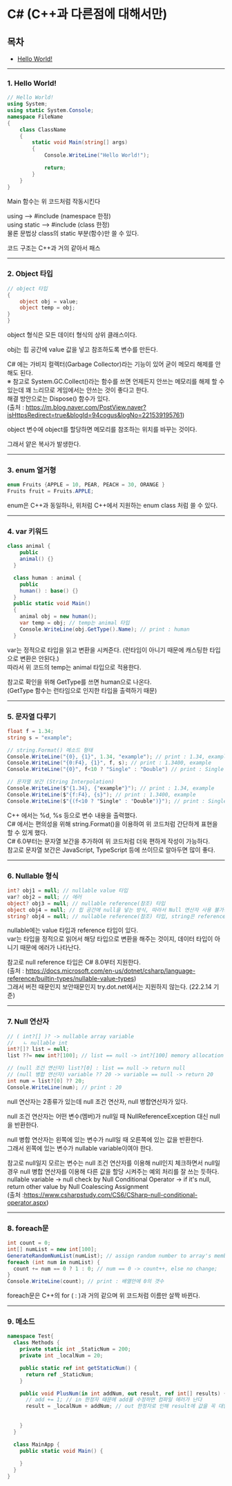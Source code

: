 # C# (C++과 다른점에 대해서만)

## 목차
- [Hello World!](#1.-)



-------

### 1. Hello World!

``` cs
// Hello World!
using System;
using static System.Console;
namespace FileName
{
    class ClassName
    {
        static void Main(string[] args)
        {
            Console.WriteLine("Hello World!");

            return;
        }
    }
}
```
Main 함수는 위 코드처럼 작동시킨다  

using --> #include (namespace 한정)  
using static --> #include (class 한정)  
물론 문법상 class의 static 부분(함수)만 쓸 수 있다.  

코드 구조는 C++과 거의 같아서 패스  

-----

### 2. Object 타입

``` cs
// object 타입
{
    object obj = value;
    object temp = obj;
}
}
```
object 형식은 모든 데이터 형식의 상위 클래스이다.  

obj는 힙 공간에 value 값을 넣고 참조하도록 변수를 만든다.  

C# 에는 가비지 컬렉터(Garbage Collector)라는 기능이 있어 굳이 메모리 해제를 안해도 된다.  
※ 참고로 System.GC.Collect()라는 함수를 쓰면 언제든지 안쓰는 메모리를 해제 할 수 있는데 꽤 느리므로 게임에서는 안쓰는 것이 좋다고 한다.  
해결 방안으로는 Dispose() 함수가 있다.  
(출처 : https://m.blog.naver.com/PostView.naver?isHttpsRedirect=true&blogId=94cogus&logNo=221539195761)  

object 변수에 object를 할당하면 메모리를 참조하는 위치를 바꾸는 것이다.  

그래서 얕은 복사가 발생한다.  

-----

### 3. enum 열거형

``` cs
enum Fruits {APPLE = 10, PEAR, PEACH = 30, ORANGE }
Fruits fruit = Fruits.APPLE;
```
enum은 C++과 동일하나, 위처럼 C++에서 지원하는 enum class 처럼 쓸 수 있다. 

-----

### 4. var 키워드

``` cs
class animal {
    public
    animal() {}
  }

  class human : animal {
    public
    human() : base() {}
  }
  public static void Main()
  {
    animal obj = new human();
    var temp = obj; // temp는 animal 타입
    Console.WriteLine(obj.GetType().Name); // print : human
  }
```
var는 정적으로 타입을 읽고 변환을 시켜준다. (런타임이 아니기 때문에 캐스팅한 타입으로 변환은 안된다.)  
따라서 위 코드의 temp는 animal 타입으로 적용한다.  

참고로 확인을 위해 GetType를 쓰면 human으로 나온다.  
(GetType 함수는 런타임으로 인지한 타입을 출력하기 때문)  

-----

### 5. 문자열 다루기

``` cs
float f = 1.34;
string s = "example";

// string.Format() 메소드 형태
Console.WriteLine("{0}, {1}", 1.34, "example"); // print : 1.34, example
Console.WriteLine("{0:F4}, {1}", f, s); // print : 1.3400, example
Console.WriteLine("{0}", f<10 ? "Single" : "Double") // print : Single

// 문자열 보간 (String Interpolation)
Console.WriteLine($"{1.34}, {"example"}"); // print : 1.34, example
Console.WriteLine($"{f:F4}, {s}"); // print : 1.3400, example
Console.WriteLine($"{(f<10 ? "Single" : "Double")}"); // print : Single
```
C++ 에서는 %d, %s 등으로 변수 내용을 출력했다.  
C# 에서는 편의성을 위해 string.Format()을 이용하여 위 코드처럼 간단하게 표현을 할 수 있게 했다.  
C# 6.0부터는 문자열 보간을 추가하여 위 코드처럼 더욱 편하게 작성이 가능하다.  
참고로 문자열 보간은 JavaScript, TypeScript 등에 쓰이므로 알아두면 많이 좋다.  

-----

### 6. Nullable 형식

``` cs
int? obj1 = null; // nullable value 타입
var? obj2 = null; // 에러
object? obj3 = null; // nullable reference(참조) 타입
object obj4 = null; // 힙 공간에 null을 넣는 방식, 따라서 Null 연산자 사용 불가능
string? obj4 = null; // nullable reference(참조) 타입, string은 reference(참조) 타입이다.
```
nullable에는 value 타입과 reference 타입이 있다.  
var는 타입을 정적으로 읽어서 해당 타입으로 변환을 해주는 것이지, 데이터 타입이 아니기 때문에 에러가 나타난다.  

참고로 null reference 타입은 C# 8.0부터 지원한다.  
(출처 : https://docs.microsoft.com/en-us/dotnet/csharp/language-reference/builtin-types/nullable-value-types)  
그래서 버전 때문인지 보안때문인지 try.dot.net에서는 지원하지 않는다. (22.2.14 기준)  

-----

### 7. Null 연산자

``` cs
// ( int?[] )? -> nullable array variable
//   ㄴ nullable int
int?[]? list = null;
list ??= new int?[100]; // list == null -> int?[100] memory allocation

// (null 조건 연산자) list?[0] : list == null -> return null
// (null 병합 연산자) variable ?? 20 -> variable == null -> return 20
int num = list?[0] ?? 20;
Console.WriteLine(num); // print : 20
```

null 연산자는 2종류가 있는데 null 조건 연산자, null 병합연산자가 있다.  

null 조건 연산자는 어떤 변수(멤버)가 null일 때 NullReferenceException 대신 null을 반환한다.  

null 병합 연산자는 왼쪽에 있는 변수가 null일 때 오른쪽에 있는 값을 반환한다.  
그래서 왼쪽에 있는 변수가 nullable variable이여야 한다.  

참고로 null일지 모르는 변수는 null 조건 연산자를 이용해 null인지 체크하면서 null일 경우 null 병합 연산자를 이용해 다른 값을 할당 시켜주는 예외 처리를 잘 쓰는 듯하다.  
nullable variable -> null check by Null Conditional Operator -> if it's null, return other value by Null Coalescing Assignment  
(출처 :https://www.csharpstudy.com/CS6/CSharp-null-conditional-operator.aspx)  

-----

### 8. foreach문

``` cs
int count = 0;
int[] numList = new int[100];
GenerateRandomNumList(numList); // assign random number to array's members
foreach (int num in numList) {
  count += num == 0 ? 1 : 0; // num == 0 -> count++, else no change;
}
Console.WriteLine(count); // print : 배열안에 0의 갯수
```

foreach문은 C++의 for ( : )과 거의 같으며 위 코드처럼 이름만 살짝 바뀐다.  

--------

### 9. 메소드

``` cs
namespace Test{
  class Methods {
    private static int _StaticNum = 200;
    private int _localNum = 20;

    public static ref int getStaticNum() {
      return ref _StaticNum;
    }

    public void PlusNum(in int addNum, out result, ref int[] results) {
      // add += 1; // in 한정자 때문에 add를 수정하면 컴파일 에러가 난다
      result = _localNum + addNum; // out 한정자로 인해 result에 값을 꼭 대입해야 한다.
      
      
    }
  }

  class MainApp {
    public static void Main() {
      
    }
  }
}
```